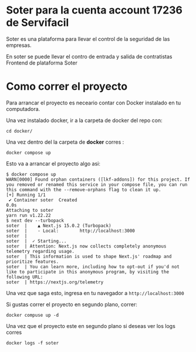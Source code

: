 # Soter para la cuenta account 17236 de Servifacil

Soter es una plataforma para llevar el control de la seguridad de las empresas.

En soter se puede llevar el contro de entrada y salida de contratistas
Frontend de plataforma Soter



# Como correr el proyecto

Para arrancar el proyecto es neceario contar con Docker instalado en tu computadora.

Una vez instalado docker, ir a la carpeta de docker del repo con:

```
cd docker/
```

Una vez dentro del la carpeta de **docker** corres :

```
docker compose up
```

Esto va a arrancar el proyecto algo asi:


```
$ docker compose up
WARN[0000] Found orphan containers ([lkf-addons]) for this project. If you removed or renamed this service in your compose file, you can run this command with the --remove-orphans flag to clean it up. 
[+] Running 1/1
 ✔ Container soter  Created                                                                                                                                                              0.0s 
Attaching to soter
yarn run v1.22.22
$ next dev --turbopack
soter  |    ▲ Next.js 15.0.2 (Turbopack)
soter  |    - Local:        http://localhost:3000
soter  | 
soter  |  ✓ Starting...
soter  | Attention: Next.js now collects completely anonymous telemetry regarding usage.
soter  | This information is used to shape Next.js' roadmap and prioritize features.
soter  | You can learn more, including how to opt-out if you'd not like to participate in this anonymous program, by visiting the following URL:
soter  | https://nextjs.org/telemetry
```

Una vez que saga esto, ingresa en tu navegador a `http://localhost:3000`

Si gustas correr el proyecto en segundo plano, correr:

```
docker compuse up -d
```

Una vez que el proyecto este en segundo plano si deseas ver los logs corres

```
docker logs -f soter
```



